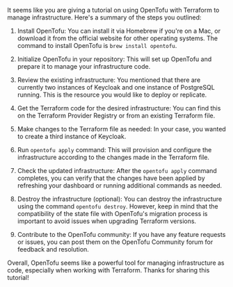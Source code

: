  It seems like you are giving a tutorial on using OpenTofu with Terraform to manage infrastructure. Here's a summary of the steps you outlined:

1. Install OpenTofu: You can install it via Homebrew if you're on a Mac, or download it from the official website for other operating systems. The command to install OpenTofu is `brew install opentofu`.

2. Initialize OpenTofu in your repository: This will set up OpenTofu and prepare it to manage your infrastructure code.

3. Review the existing infrastructure: You mentioned that there are currently two instances of Keycloak and one instance of PostgreSQL running. This is the resource you would like to deploy or replicate.

4. Get the Terraform code for the desired infrastructure: You can find this on the Terraform Provider Registry or from an existing Terraform file.

5. Make changes to the Terraform file as needed: In your case, you wanted to create a third instance of Keycloak.

6. Run `opentofu apply` command: This will provision and configure the infrastructure according to the changes made in the Terraform file.

7. Check the updated infrastructure: After the `opentofu apply` command completes, you can verify that the changes have been applied by refreshing your dashboard or running additional commands as needed.

8. Destroy the infrastructure (optional): You can destroy the infrastructure using the command `opentofu destroy`. However, keep in mind that the compatibility of the state file with OpenTofu's migration process is important to avoid issues when upgrading Terraform versions.

9. Contribute to the OpenTofu community: If you have any feature requests or issues, you can post them on the OpenTofu Community forum for feedback and resolution.

Overall, OpenTofu seems like a powerful tool for managing infrastructure as code, especially when working with Terraform. Thanks for sharing this tutorial!
